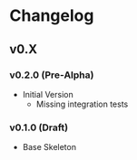 # Changelog

## v0.X

### v0.2.0 (Pre-Alpha)

- Initial Version
    - Missing integration tests

### v0.1.0 (Draft)

- Base Skeleton
